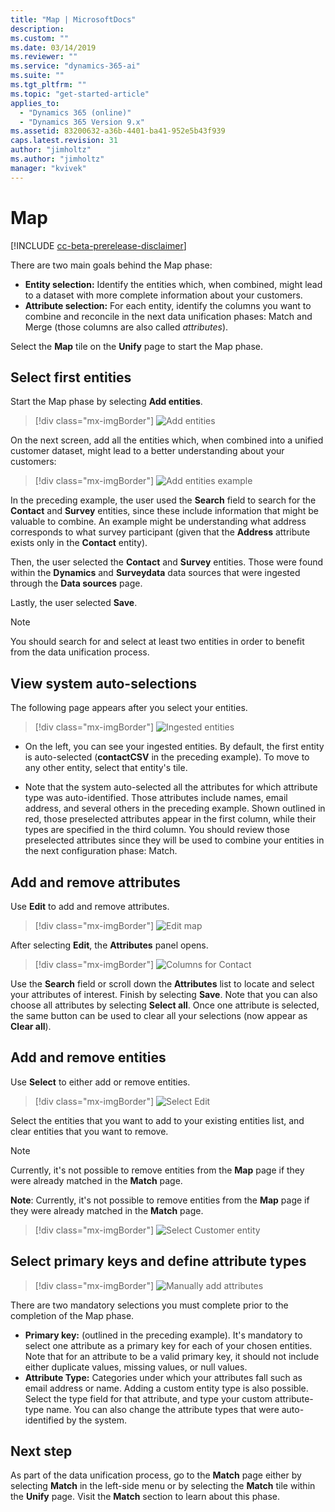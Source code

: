 ```yaml
---
title: "Map | MicrosoftDocs"
description: 
ms.custom: ""
ms.date: 03/14/2019
ms.reviewer: ""
ms.service: "dynamics-365-ai"
ms.suite: ""
ms.tgt_pltfrm: ""
ms.topic: "get-started-article"
applies_to: 
  - "Dynamics 365 (online)"
  - "Dynamics 365 Version 9.x"
ms.assetid: 83200632-a36b-4401-ba41-952e5b43f939
caps.latest.revision: 31
author: "jimholtz"
ms.author: "jimholtz"
manager: "kvivek"
---
```

# Map

[!INCLUDE [cc-beta-prerelease-disclaimer](../includes/cc-beta-prerelease-disclaimer.md)]

There are two main goals behind the Map phase:

- **Entity selection:** Identify the entities which, when combined, might lead to a dataset with more complete information about your customers.
- **Attribute selection:** For each entity, identify the columns you want to combine and reconcile in the next data unification  phases: Match and Merge (those columns are also called *attributes*).

<!--note from editor: In bullet item above, is it the columns that are attributes or the items listed in the columns?   -->

Select the **Map** tile on the **Unify** page to start the Map phase.

## Select first entities

Start the Map phase by selecting **Add entities**.

> [!div class="mx-imgBorder"] 
> ![](media/data-manager-configure-map-add-entities.png "Add entities")

On the next screen, add all the entities which, when combined into a unified customer dataset, might lead to a better understanding about your customers:

> [!div class="mx-imgBorder"] 
> ![](media/data-manager-configure-map-add-entities-example.png "Add entities example")

In the preceding example, the user used the **Search** field to search for the **Contact** and **Survey** entities, since these include information that might be valuable to combine. An example might be understanding what address corresponds to what survey participant (given that the **Address** attribute exists only in the **Contact** entity). 

Then, the user selected the **Contact** and **Survey** entities. Those were found within the **Dynamics** and **Surveydata** data sources that were ingested through the **Data sources** page. 

Lastly, the user selected **Save**.

> [!NOTE] 
> You should search for and select at least two entities in order to benefit from the data unification process.

## View system auto-selections

The following page appears after you select your entities.

> [!div class="mx-imgBorder"] 
> ![](media/data-manager-configure-map-ingested-entities.png "Ingested entities")

- On the left, you can see your ingested entities. By default, the first entity is auto-selected (**contactCSV** in the preceding example). To move to any other entity, select that entity's tile. 

- Note that the system auto-selected all the attributes for which attribute type was auto-identified. Those attributes include names, email address, and several others in the preceding example. Shown outlined in red, those preselected attributes appear in the first column, while their types are specified in the third column. You should review those preselected attributes since they will be used to combine your entities in the next configuration phase: Match. 

## Add and remove attributes

Use **Edit** to add and remove attributes.

> [!div class="mx-imgBorder"] 
> ![](media/configure-data-map-edit.png "Edit map")

After selecting **Edit**, the **Attributes** panel opens.

> [!div class="mx-imgBorder"] 
> ![](media/configure-data-map-contact-attributes.png "Columns for Contact")

Use the **Search** field or scroll down the **Attributes** list to locate and select your attributes of interest. Finish by selecting **Save**. Note that you can also choose all attributes by selecting **Select all**. Once one attribute is selected, the same button can be used to clear all your selections (now appear as **Clear all**).

<!--note from editor: Last sentence in para above is unclear to me--checkbox button turns into a Clear all button?  -->

## Add and remove entities

Use **Select** to either add or remove entities.

> [!div class="mx-imgBorder"] 
> ![](media/data-manager-configure-map-edit.png "Select Edit")

Select the entities that you want to add to your existing entities list, and clear entities that you want to remove.

>[!NOTE]
>Currently, it's not possible to remove entities from the **Map** page if they were already matched in the **Match** page. 

**Note**: Currently, it's not possible to remove entities from the **Map** page if they were already matched in the **Match** page. 

> [!div class="mx-imgBorder"] 
> ![](media/data-manager-configure-map-edit-customer-entity.png "Select Customer entity")

## Select primary keys and define attribute types

> [!div class="mx-imgBorder"] 
> ![](media/data-manager-configure-map-add-attributes.png "Manually add attributes")

There are two mandatory selections you must complete prior to the completion of the Map phase.

- **Primary key:** (outlined in the preceding example). It's mandatory to select one attribute as a primary key for each of your chosen entities. Note that for an attribute to be a valid primary key, it should not include either duplicate values, missing values, or null values. 
- **Attribute Type:** Categories under which your attributes fall such as email address or name. Adding a custom entity type is also possible. Select the type field for that attribute, and type your custom attribute-type name. You can also change the attribute types that were auto-identified by the system.  

## Next step

As part of the data unification process, go to the **Match** page either by selecting **Match** in the left-side menu or by selecting the **Match** tile within the **Unify** page. Visit the **Match** section to learn about this phase.
